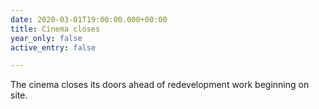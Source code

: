 ```yaml
---
date: 2020-03-01T19:00:00.000+00:00
title: Cinema closes
year_only: false
active_entry: false

---
```

The cinema closes its doors ahead of redevelopment work beginning on site. 